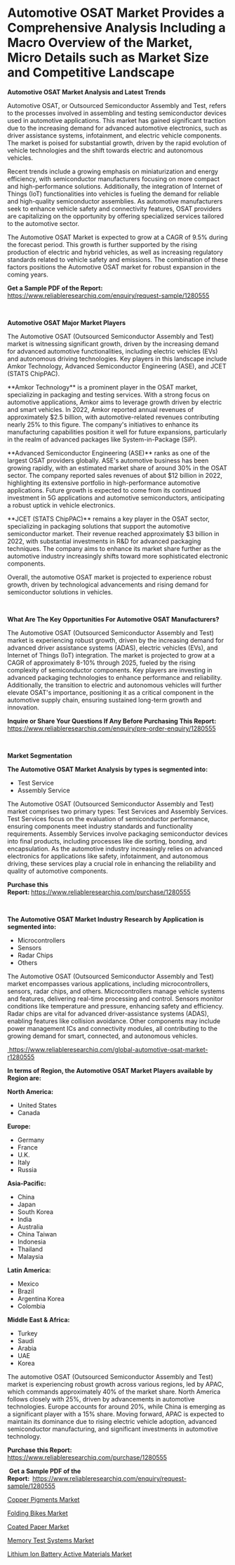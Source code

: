 <p><h1>Automotive OSAT Market Provides a Comprehensive Analysis Including a Macro Overview of the Market, Micro Details such as Market Size and Competitive Landscape</h1></p><p><strong>Automotive OSAT Market Analysis and Latest Trends</strong></p>
<p><p>Automotive OSAT, or Outsourced Semiconductor Assembly and Test, refers to the processes involved in assembling and testing semiconductor devices used in automotive applications. This market has gained significant traction due to the increasing demand for advanced automotive electronics, such as driver assistance systems, infotainment, and electric vehicle components. The market is poised for substantial growth, driven by the rapid evolution of vehicle technologies and the shift towards electric and autonomous vehicles.</p><p>Recent trends include a growing emphasis on miniaturization and energy efficiency, with semiconductor manufacturers focusing on more compact and high-performance solutions. Additionally, the integration of Internet of Things (IoT) functionalities into vehicles is fueling the demand for reliable and high-quality semiconductor assemblies. As automotive manufacturers seek to enhance vehicle safety and connectivity features, OSAT providers are capitalizing on the opportunity by offering specialized services tailored to the automotive sector.</p><p>The Automotive OSAT Market is expected to grow at a CAGR of 9.5% during the forecast period. This growth is further supported by the rising production of electric and hybrid vehicles, as well as increasing regulatory standards related to vehicle safety and emissions. The combination of these factors positions the Automotive OSAT market for robust expansion in the coming years.</p></p>
<p><strong>Get a Sample PDF of the Report:&nbsp;</strong> <a href="https://www.reliableresearchiq.com/enquiry/request-sample/1280555?utm_campaign=973&utm_medium=2&utm_source=Github&utm_content=ia&utm_term=10122024&utm_id=automotive-osat">https://www.reliableresearchiq.com/enquiry/request-sample/1280555</a></p>
<p>&nbsp;</p>
<p><strong>Automotive OSAT Major Market Players</strong></p>
<p><p>The Automotive OSAT (Outsourced Semiconductor Assembly and Test) market is witnessing significant growth, driven by the increasing demand for advanced automotive functionalities, including electric vehicles (EVs) and autonomous driving technologies. Key players in this landscape include Amkor Technology, Advanced Semiconductor Engineering (ASE), and JCET (STATS ChipPAC).</p><p>**Amkor Technology** is a prominent player in the OSAT market, specializing in packaging and testing services. With a strong focus on automotive applications, Amkor aims to leverage growth driven by electric and smart vehicles. In 2022, Amkor reported annual revenues of approximately $2.5 billion, with automotive-related revenues contributing nearly 25% to this figure. The company's initiatives to enhance its manufacturing capabilities position it well for future expansions, particularly in the realm of advanced packages like System-in-Package (SiP).</p><p>**Advanced Semiconductor Engineering (ASE)** ranks as one of the largest OSAT providers globally. ASE's automotive business has been growing rapidly, with an estimated market share of around 30% in the OSAT sector. The company reported sales revenues of about $12 billion in 2022, highlighting its extensive portfolio in high-performance automotive applications. Future growth is expected to come from its continued investment in 5G applications and automotive semiconductors, anticipating a robust uptick in vehicle electronics.</p><p>**JCET (STATS ChipPAC)** remains a key player in the OSAT sector, specializing in packaging solutions that support the automotive semiconductor market. Their revenue reached approximately $3 billion in 2022, with substantial investments in R&D for advanced packaging techniques. The company aims to enhance its market share further as the automotive industry increasingly shifts toward more sophisticated electronic components.</p><p>Overall, the automotive OSAT market is projected to experience robust growth, driven by technological advancements and rising demand for semiconductor solutions in vehicles.</p></p>
<p>&nbsp;</p>
<p><strong>What Are The Key Opportunities For Automotive OSAT Manufacturers?</strong></p>
<p><p>The Automotive OSAT (Outsourced Semiconductor Assembly and Test) market is experiencing robust growth, driven by the increasing demand for advanced driver assistance systems (ADAS), electric vehicles (EVs), and Internet of Things (IoT) integration. The market is projected to grow at a CAGR of approximately 8-10% through 2025, fueled by the rising complexity of semiconductor components. Key players are investing in advanced packaging technologies to enhance performance and reliability. Additionally, the transition to electric and autonomous vehicles will further elevate OSAT's importance, positioning it as a critical component in the automotive supply chain, ensuring sustained long-term growth and innovation.</p></p>
<p><strong>Inquire or Share Your Questions If Any Before Purchasing This Report:</strong> <a href="https://www.reliableresearchiq.com/enquiry/pre-order-enquiry/1280555?utm_campaign=973&utm_medium=2&utm_source=Github&utm_content=ia&utm_term=10122024&utm_id=automotive-osat">https://www.reliableresearchiq.com/enquiry/pre-order-enquiry/1280555</a></p>
<p>&nbsp;</p>
<p><strong>Market Segmentation</strong></p>
<p><strong>The Automotive OSAT Market Analysis by types is segmented into:</strong></p>
<p><ul><li>Test Service</li><li>Assembly Service</li></ul></p>
<p><p>The Automotive OSAT (Outsourced Semiconductor Assembly and Test) market comprises two primary types: Test Services and Assembly Services. Test Services focus on the evaluation of semiconductor performance, ensuring components meet industry standards and functionality requirements. Assembly Services involve packaging semiconductor devices into final products, including processes like die sorting, bonding, and encapsulation. As the automotive industry increasingly relies on advanced electronics for applications like safety, infotainment, and autonomous driving, these services play a crucial role in enhancing the reliability and quality of automotive components.</p></p>
<p><strong>Purchase this Report:&nbsp;</strong><a href="https://www.reliableresearchiq.com/purchase/1280555?utm_campaign=973&utm_medium=2&utm_source=Github&utm_content=ia&utm_term=10122024&utm_id=automotive-osat">https://www.reliableresearchiq.com/purchase/1280555</a></p>
<p>&nbsp;</p>
<p><strong>The Automotive OSAT Market Industry Research by Application is segmented into:</strong></p>
<p><ul><li>Microcontrollers</li><li>Sensors</li><li>Radar Chips</li><li>Others</li></ul></p>
<p><p>The Automotive OSAT (Outsourced Semiconductor Assembly and Test) market encompasses various applications, including microcontrollers, sensors, radar chips, and others. Microcontrollers manage vehicle systems and features, delivering real-time processing and control. Sensors monitor conditions like temperature and pressure, enhancing safety and efficiency. Radar chips are vital for advanced driver-assistance systems (ADAS), enabling features like collision avoidance. Other components may include power management ICs and connectivity modules, all contributing to the growing demand for smart, connected, and autonomous vehicles.</p></p>
<p><a href="https://www.reliableresearchiq.com/global-automotive-osat-market-r1280555?utm_campaign=973&utm_medium=2&utm_source=Github&utm_content=ia&utm_term=10122024&utm_id=automotive-osat">&nbsp;https://www.reliableresearchiq.com/global-automotive-osat-market-r1280555</a></p>
<p><strong>In terms of Region, the Automotive OSAT Market Players available by Region are:</strong></p>
<p>
    <p> <strong> North America: </strong>
        <ul>
            <li>United States</li>
            <li>Canada</li>
        </ul>
        </p> 
    <p> <strong> Europe: </strong>
        <ul>
            <li>Germany</li>
            <li>France</li>
            <li>U.K.</li>
            <li>Italy</li>
            <li>Russia</li>
        </ul>
        </p> 
    <p> <strong> Asia-Pacific: </strong>
        <ul>
            <li>China</li>
            <li>Japan</li>
            <li>South Korea</li>
            <li>India</li>
            <li>Australia</li>
            <li>China Taiwan</li>
            <li>Indonesia</li>
            <li>Thailand</li>
            <li>Malaysia</li>
        </ul>
        </p> 
    <p> <strong> Latin America: </strong>
        <ul>
            <li>Mexico</li>
            <li>Brazil</li>
            <li>Argentina Korea</li>
            <li>Colombia</li>
        </ul>
        </p> 
    <p> <strong> Middle East & Africa: </strong>
        <ul>
            <li>Turkey</li>
            <li>Saudi</li>
            <li>Arabia</li>
            <li>UAE</li>
            <li>Korea</li>
        </ul>
    </p>
    </p>
<p><p>The automotive OSAT (Outsourced Semiconductor Assembly and Test) market is experiencing robust growth across various regions, led by APAC, which commands approximately 40% of the market share. North America follows closely with 25%, driven by advancements in automotive technologies. Europe accounts for around 20%, while China is emerging as a significant player with a 15% share. Moving forward, APAC is expected to maintain its dominance due to rising electric vehicle adoption, advanced semiconductor manufacturing, and significant investments in automotive technology.</p></p>
<p><strong>Purchase this Report: </strong><a href="https://www.reliableresearchiq.com/purchase/1280555?utm_campaign=973&utm_medium=2&utm_source=Github&utm_content=ia&utm_term=10122024&utm_id=automotive-osat">https://www.reliableresearchiq.com/purchase/1280555</a></p>
<p>&nbsp;<strong>Get a Sample PDF of the Report:&nbsp;&nbsp;</strong><a href="https://www.reliableresearchiq.com/enquiry/request-sample/1280555?utm_campaign=973&utm_medium=2&utm_source=Github&utm_content=ia&utm_term=10122024&utm_id=automotive-osat">https://www.reliableresearchiq.com/enquiry/request-sample/1280555</a></p>
<p><strong></strong></p>
<p><p><a href="https://www.linkedin.com/pulse/c-hannibex-sqmmf?utm_campaign=973&utm_medium=2&utm_source=Github&utm_content=ia&utm_term=10122024&utm_id=automotive-osat">Copper Pigments Market</a></p><p><a href="https://www.linkedin.com/pulse/future-folding-bikes-market-trend-analysis-forecasted-cagr-tsuwe?utm_campaign=973&utm_medium=2&utm_source=Github&utm_content=ia&utm_term=10122024&utm_id=automotive-osat">Folding Bikes Market</a></p><p><a href="https://www.linkedin.com/pulse/c-hannibex-sqmmf?utm_campaign=973&utm_medium=2&utm_source=Github&utm_content=ia&utm_term=10122024&utm_id=automotive-osat">Coated Paper Market</a></p><p><a href="https://github.com/hammelximalschid/Market-Research-Report-List-1/blob/main/memory-test-systems-market.md?utm_campaign=973&utm_medium=2&utm_source=Github&utm_content=ia&utm_term=10122024&utm_id=automotive-osat">Memory Test Systems Market</a></p><p><a href="https://github.com/rodinayygacklezi/Market-Research-Report-List-1/blob/main/lithium-ion-battery-active-materials-market.md?utm_campaign=973&utm_medium=2&utm_source=Github&utm_content=ia&utm_term=10122024&utm_id=automotive-osat">Lithium Ion Battery Active Materials Market</a></p></p>